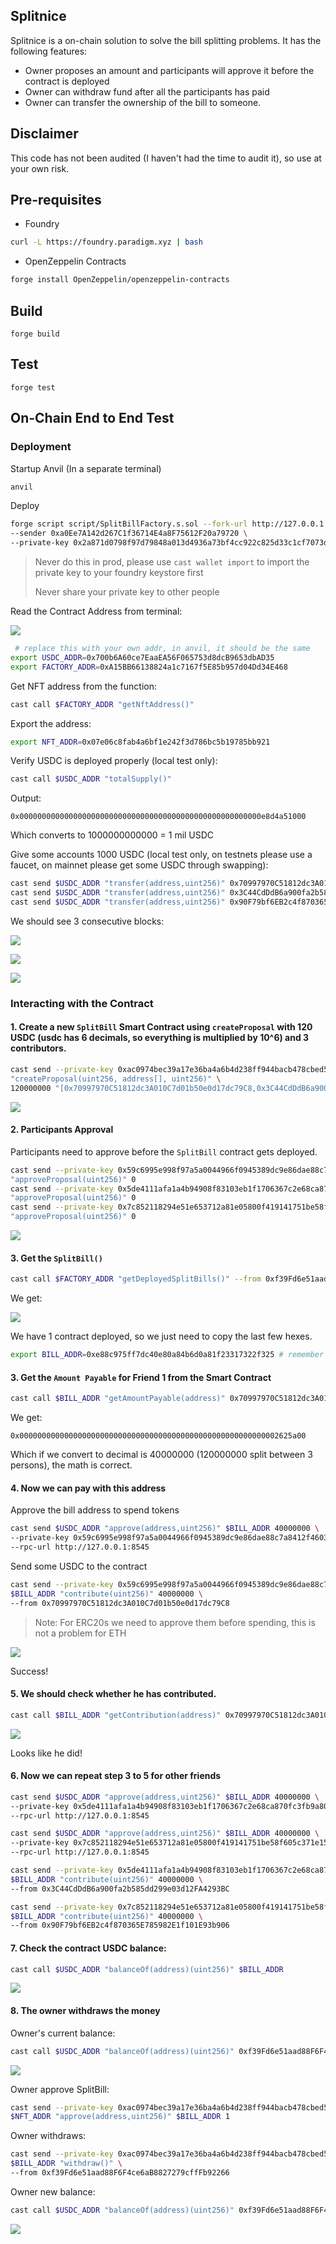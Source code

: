 ## Splitnice

Splitnice is a on-chain solution to solve the bill splitting problems. It has the following features:

- Owner proposes an amount and participants will approve it before the contract is deployed
- Owner can withdraw fund after all the participants has paid
- Owner can transfer the ownership of the bill to someone.

## Disclaimer

This code has not been audited (I haven't had the time to audit it), so use at your own risk.

## Pre-requisites

- Foundry
```sh
curl -L https://foundry.paradigm.xyz | bash
```

- OpenZeppelin Contracts

```sh
forge install OpenZeppelin/openzeppelin-contracts
```

## Build

```shell
forge build
```

## Test

```shell
forge test
```

## On-Chain End to End Test

### Deployment

Startup Anvil (In a separate terminal)

```sh
anvil
```

Deploy
```sh
forge script script/SplitBillFactory.s.sol --fork-url http://127.0.0.1:8545 --broadcast \
--sender 0xa0Ee7A142d267C1f36714E4a8F75612F20a79720 \
--private-key 0x2a871d0798f97d79848a013d4936a73bf4cc922c825d33c1cf7073dff6d409c6
```
> Never do this in prod, please use `cast wallet import` to import the private key to your foundry keystore first
>
> Never share your private key to other people

Read the Contract Address from terminal: 

![](./Assets/Screenshots/2024-11-10T18-10-59.png)


```sh
 # replace this with your own addr, in anvil, it should be the same
export USDC_ADDR=0x700b6A60ce7EaaEA56F065753d8dcB9653dbAD35
export FACTORY_ADDR=0xA15BB66138824a1c7167f5E85b957d04Dd34E468
```

Get NFT address from the function:

```sh
cast call $FACTORY_ADDR "getNftAddress()"
```

Export the address:

```sh
export NFT_ADDR=0x07e06c8fab4a6bf1e242f3d786bc5b19785bb921
```

Verify USDC is deployed properly (local test only):

```sh
cast call $USDC_ADDR "totalSupply()"
```
Output:
```
0x000000000000000000000000000000000000000000000000000000e8d4a51000
```
Which converts to 1000000000000 = 1 mil USDC

Give some accounts 1000 USDC (local test only, on testnets please use a faucet, on mainnet please get some USDC
through swapping):

```sh
cast send $USDC_ADDR "transfer(address,uint256)" 0x70997970C51812dc3A010C7d01b50e0d17dc79C8 1000000000 --private-key 0x2a871d0798f97d79848a013d4936a73bf4cc922c825d33c1cf7073dff6d409c6 --rpc-url http://127.0.0.1:8545
cast send $USDC_ADDR "transfer(address,uint256)" 0x3C44CdDdB6a900fa2b585dd299e03d12FA4293BC 1000000000 --private-key 0x2a871d0798f97d79848a013d4936a73bf4cc922c825d33c1cf7073dff6d409c6 --rpc-url http://127.0.0.1:8545
cast send $USDC_ADDR "transfer(address,uint256)" 0x90F79bf6EB2c4f870365E785982E1f101E93b906 1000000000 --private-key 0x2a871d0798f97d79848a013d4936a73bf4cc922c825d33c1cf7073dff6d409c6 --rpc-url http://127.0.0.1:8545
```

We should see 3 consecutive blocks:

![](./Assets/Screenshots/2024-11-10T20-29-13.png)

![](./Assets/Screenshots/2024-11-10T20-29-31.png)

![](./Assets/Screenshots/2024-11-10T20-29-49.png)

### Interacting with the Contract


#### 1. Create a new `SplitBill` Smart Contract using `createProposal` with 120 USDC (usdc has 6 decimals, so everything is multiplied by 10^6) and 3 contributors.

```sh
cast send --private-key 0xac0974bec39a17e36ba4a6b4d238ff944bacb478cbed5efcae784d7bf4f2ff80 $FACTORY_ADDR \
"createProposal(uint256, address[], uint256)" \
120000000 "[0x70997970C51812dc3A010C7d01b50e0d17dc79C8,0x3C44CdDdB6a900fa2b585dd299e03d12FA4293BC,0x90F79bf6EB2c4f870365E785982E1f101E93b906]" 3
```

![](./Assets/Screenshots/2024-11-12T19-50-02.png)

#### 2. Participants Approval

Participants need to approve before the `SplitBill` contract gets deployed.

```sh
cast send --private-key 0x59c6995e998f97a5a0044966f0945389dc9e86dae88c7a8412f4603b6b78690d $FACTORY_ADDR \
"approveProposal(uint256)" 0
cast send --private-key 0x5de4111afa1a4b94908f83103eb1f1706367c2e68ca870fc3fb9a804cdab365a $FACTORY_ADDR \
"approveProposal(uint256)" 0
cast send --private-key 0x7c852118294e51e653712a81e05800f419141751be58f605c371e15141b007a6 $FACTORY_ADDR \
"approveProposal(uint256)" 0
```

![](./Assets/Screenshots/2024-11-12T20-01-16.png)

#### 3. Get the `SplitBill()`

```sh
cast call $FACTORY_ADDR "getDeployedSplitBills()" --from 0xf39Fd6e51aad88F6F4ce6aB8827279cffFb92266
```
We get:

![](./Assets/Screenshots/2024-11-10T20-30-55.png)

We have 1 contract deployed, so we just need to copy the last few hexes.

```sh
export BILL_ADDR=0xe88c975ff7dc40e80a84b6d0a81f23317322f325 # remember the 0x
```

#### 3. Get the `Amount Payable` for Friend 1 from the Smart Contract

```sh
cast call $BILL_ADDR "getAmountPayable(address)" 0x70997970C51812dc3A010C7d01b50e0d17dc79C8
```

We get:

```
0x0000000000000000000000000000000000000000000000000000000002625a00
```

Which if we convert to decimal is 40000000 (120000000 split between 3 persons), the math is correct.

#### 4. Now we can pay with this address 

Approve the bill address to spend tokens
```sh
cast send $USDC_ADDR "approve(address,uint256)" $BILL_ADDR 40000000 \
--private-key 0x59c6995e998f97a5a0044966f0945389dc9e86dae88c7a8412f4603b6b78690d \
--rpc-url http://127.0.0.1:8545
```

Send some USDC to the contract
```sh
cast send --private-key 0x59c6995e998f97a5a0044966f0945389dc9e86dae88c7a8412f4603b6b78690d \
$BILL_ADDR "contribute(uint256)" 40000000 \
--from 0x70997970C51812dc3A010C7d01b50e0d17dc79C8
```
> Note: For ERC20s we need to approve them before spending, this is not a problem for ETH

![](./Assets/Screenshots/2024-11-10T20-39-13.png)

Success! 

#### 5. We should check whether he has contributed.

```sh
cast call $BILL_ADDR "getContribution(address)" 0x70997970C51812dc3A010C7d01b50e0d17dc79C8
```

![](./Assets/Screenshots/2024-11-10T20-39-55.png)

Looks like he did!

#### 6. Now we can repeat step 3 to 5 for other friends

```sh
cast send $USDC_ADDR "approve(address,uint256)" $BILL_ADDR 40000000 \
--private-key 0x5de4111afa1a4b94908f83103eb1f1706367c2e68ca870fc3fb9a804cdab365a \
--rpc-url http://127.0.0.1:8545

cast send $USDC_ADDR "approve(address,uint256)" $BILL_ADDR 40000000 \
--private-key 0x7c852118294e51e653712a81e05800f419141751be58f605c371e15141b007a6 \
--rpc-url http://127.0.0.1:8545

cast send --private-key 0x5de4111afa1a4b94908f83103eb1f1706367c2e68ca870fc3fb9a804cdab365a \
$BILL_ADDR "contribute(uint256)" 40000000 \
--from 0x3C44CdDdB6a900fa2b585dd299e03d12FA4293BC

cast send --private-key 0x7c852118294e51e653712a81e05800f419141751be58f605c371e15141b007a6 \
$BILL_ADDR "contribute(uint256)" 40000000 \
--from 0x90F79bf6EB2c4f870365E785982E1f101E93b906
```

#### 7. Check the contract USDC balance:

```sh
cast call $USDC_ADDR "balanceOf(address)(uint256)" $BILL_ADDR
```

![](./Assets/Screenshots/2024-11-10T20-40-38.png)

#### 8. The owner withdraws the money

Owner's current balance:

```sh
cast call $USDC_ADDR "balanceOf(address)(uint256)" 0xf39Fd6e51aad88F6F4ce6aB8827279cffFb92266
```

![](./Assets/Screenshots/2024-11-14T14-48-03.png)

Owner approve SplitBill:

```sh
cast send --private-key 0xac0974bec39a17e36ba4a6b4d238ff944bacb478cbed5efcae784d7bf4f2ff80 \
$NFT_ADDR "approve(address,uint256)" $BILL_ADDR 1
```

Owner withdraws:

```sh
cast send --private-key 0xac0974bec39a17e36ba4a6b4d238ff944bacb478cbed5efcae784d7bf4f2ff80 \
$BILL_ADDR "withdraw()" \
--from 0xf39Fd6e51aad88F6F4ce6aB8827279cffFb92266
```

Owner new balance:

```sh
cast call $USDC_ADDR "balanceOf(address)(uint256)" 0xf39Fd6e51aad88F6F4ce6aB8827279cffFb92266
```

![](./Assets/Screenshots/2024-11-14T14-51-26.png)

